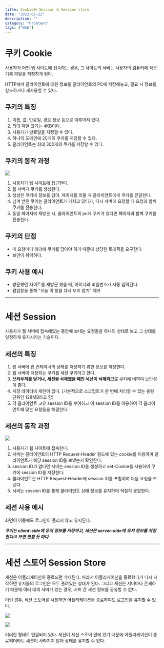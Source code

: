 ```yaml
---
title: Cookie와 Session & Session store
date: "2022-05-22"
description: ""
category: "Frontend"
tags: ["Web"]
---
```


# 쿠키 Cookie

사용자가 어떤 웹 사이트에 접속하는 경우,
그 사이트의 서버는 사용자의 컴퓨터에 작은 기록 파일을 저장하게 된다.

HTTP에서 클라이언트에 대한 정보를 클라이언트의 PC에 저장해놓고,
필요 시 정보를 참조하거나 재사용할 수 있다.

## 쿠키의 특징

1. 이름, 값, 만료일, 경로 정보 등으로 이루어져 있다.
2. 최대 파일 크기는 4KB이다.
3. 사용자가 만료일을 지정할 수 있다.
4. 하나의 도메인에 20개의 쿠키를 저장할 수 있다.
5. 클라이언트는 최대 300개의 쿠키를 저장할 수 있다.

## 쿠키의 동작 과정

![](https://velog.velcdn.com/images/cozups/post/e8d6db8d-a959-4ef8-ae9e-487834c39f6e/image.png)

1. 사용자가 웹 사이트에 접근한다.
2. 웹 서버가 쿠키를 생성한다.
3. 생성한 쿠키에 정보를 담아, 페이지를 띄울 때 클라이언트에게 쿠키를 전달한다.
4. 넘겨 받은 쿠키는 클라이언트가 가지고 있다가, 다시 서버에 요청할 때 요청과 함께 쿠키를 전송한다.
5. 동일 페이지에 재방문 시, 클라이언트의 pc에 쿠키가 있다면 페이지와 함께 쿠키를 전송한다.

## 쿠키의 단점

- 매 요청마다 헤더에 쿠키를 담아야 하기 때문에 상당한 트래픽을 요구한다.
- 보안이 취약하다.

## 쿠키 사용 예시

- 방문했던 사이트를 재방문 했을 때, 아이디와 비밀번호가 자동 입력된다.
- 팝업창을 통해 "오늘 이 창을 다시 보지 않기" 체크

---

# 세션 Session

사용자가 웹 서버에 접속해있는 동안에 보내는 요청들을 하나의 상태로 보고 그 상태를 일정하게 유지시키는 기술이다.

## 세션의 특징

1. 웹 서버에 웹 컨테이너의 상태를 저장하기 위한 정보를 저장한다.
2. 웹 서버에 저장되는 쿠키를 세션 쿠키라고 한다.
3. **브라우저를 닫거나, 세션을 삭제했을 때만 세션이 삭제되므로** 쿠키에 비하여 보안성이 좋다.
4. 저장 데이터에 제한이 없다. (기본적으로 스크립트가 한 번에 처리할 수 있는 용량 단위인 128MB라고 함)
5. 각 클라이언트 고유 session ID를 부여하고 이 session ID를 이용하여 각 클라이언트에 맞는 요청들을 해결한다.

## 세션의 동작 과정

![](https://velog.velcdn.com/images/cozups/post/c0260d51-c96f-4663-bc6f-14e753880c2d/image.png)

1. 사용자가 웹 사이트에 접속한다.
2. 서버는 클라이언트의 HTTP Request-Header 필드에 있는 cookie를 이용하여 클라이언트가 해당 session ID를 보냈는지 확인한다.
3. session ID가 없다면 서버는 session ID를 생성하고 set-Cookie를 사용하여 쿠키에 session ID를 저장한다.
4. 클라이언트는 HTTP Request-Header에 session ID를 포함하여 다음 요청을 보낸다.
5. 서버는 session ID를 통해 클라이언트 상태 정보를 유지하며 적절히 응답한다.

## 세션 사용 예시

화면이 이동해도 로그인이 풀리지 않고 유지된다.

**_쿠키는 client-side에 유저 정보를 저장하고, 세션은 server-side에 유저 정보를 저장한다고 보면 편할 듯 하다._**

---

# 세션 스토어 Session Store

세션은 어플리케이션이 종료되면 삭제된다.
따라서 어플리케이션을 종료했다가 다시 시작하면 유저들의 로그인은 모두 풀려있는 상태가 된다.
그리고 세션은 서버마다 존재하기 때문에 여러 대의 서버가 있는 경우, 서버 간 세션 정보를 공유할 수 없다.

이런 경우, 세션 스토어를 사용하면 어플리케이션을 종료하여도 로그인을 유지할 수 있다.

![](https://velog.velcdn.com/images/cozups/post/d2005953-fd87-425b-a75d-227d20626edc/image.png)

![](https://velog.velcdn.com/images/cozups/post/b6d531fd-448f-43ec-8fb0-1257cb92515d/image.png)

이러한 형태로 연결되어 있다.
세션이 세션 스토어 안에 있기 때문에 어플리케이션이 종료되더라도 세션이 사라지지 않아 상태를 유지할 수 있다.
